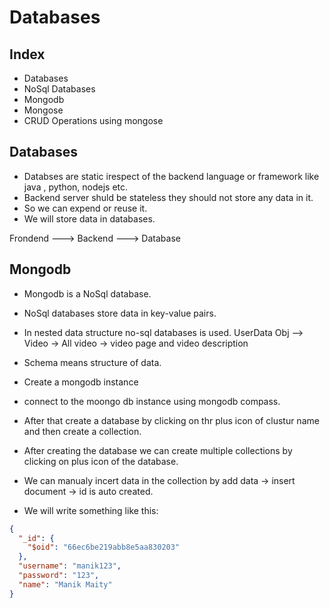 # Databases 

## Index
- Databases
- NoSql Databases
- Mongodb
- Mongose
- CRUD Operations using mongose

## Databases
- Databses are static irespect of the backend language or framework like java , python, nodejs etc.
- Backend server shuld be stateless they should not store any data in it.
- So we can expend or reuse it.
- We will store data in databases.

Frondend ---> Backend ---> Database

## Mongodb
- Mongodb is a NoSql database.
- NoSql databases store data in key-value pairs.
- In nested data structure no-sql databases is used. UserData Obj --> Video -> All video -> video page and video description
- Schema means structure of data.


- Create a mongodb instance
- connect to the moongo db instance using mongodb compass.
- After that create a database by clicking on thr plus icon of clustur name and then create a collection.
- After creating the database we can create multiple collections by clicking on plus icon of the  database.
- We can manualy incert data in the collection by add data -> insert document -> id is auto created.
- We will write something like this:
```json
{
  "_id": {
    "$oid": "66ec6be219abb8e5aa830203"
  },
  "username": "manik123",
  "password": "123",
  "name": "Manik Maity"
}
```
